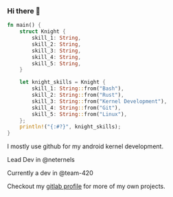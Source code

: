### Hi there 👋

```rust
fn main() {
    struct Knight {
        skill_1: String,
        skill_2: String,
        skill_3: String,
        skill_4: String,
        skill_5: String,
    }

    let knight_skills = Knight {
        skill_1: String::from("Bash"),
        skill_2: String::from("Rust"),
        skill_3: String::from("Kernel Development"),
        skill_4: String::from("Git"),
        skill_5: String::from("Linux"),
    };
    println!("{:#?}", knight_skills);
}
```

I mostly use github for my android kernel development.

Lead Dev in @neternels 

Currently a dev in @team-420

Checkout my [gitlab profile](https://gitlab.com/cyberknight777) for more of my own projects.
